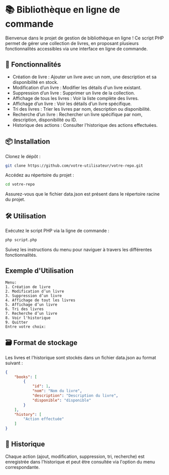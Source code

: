 # 📚 Bibliothèque en ligne de commande

Bienvenue dans le projet de gestion de bibliothèque en ligne ! Ce script PHP permet de gérer une collection de livres, en proposant plusieurs fonctionnalités accessibles via une interface en ligne de commande.

## 🚀 Fonctionnalités
- Création de livre : Ajouter un livre avec un nom, une description et sa disponibilité en stock.
- Modification d’un livre : Modifier les détails d'un livre existant.
- Suppression d’un livre : Supprimer un livre de la collection.
- Affichage de tous les livres : Voir la liste complète des livres.
- Affichage d’un livre : Voir les détails d’un livre spécifique.
- Tri des livres : Trier les livres par nom, description ou disponibilité.
- Recherche d’un livre : Rechercher un livre spécifique par nom, description, disponibilité ou ID.
- Historique des actions : Consulter l'historique des actions effectuées.

## 📦 Installation
Clonez le dépôt :
```bash
git clone https://github.com/votre-utilisateur/votre-repo.git
```
Accédez au répertoire du projet :
```bash
cd votre-repo
```
Assurez-vous que le fichier data.json est présent dans le répertoire racine du projet.

## 🛠️ Utilisation
Exécutez le script PHP via la ligne de commande :
```bash
php script.php
```
Suivez les instructions du menu pour naviguer à travers les différentes fonctionnalités.

## Exemple d'Utilisation
```text
Menu:
1. Création de livre
2. Modification d’un livre
3. Suppression d’un livre 
4. Affichage de tout les livres 
5. Affichage d’un livre 
6. Tri des livres 
7. Recherche d’un livre 
8. Voir l'historique 
9. Quitter
Entre votre choix:
```

## 🗃️ Format de stockage
Les livres et l'historique sont stockés dans un fichier data.json au format suivant :
```json
{
    "books": [
        {
            "id": 1,
            "nom": "Nom du livre",
            "description": "Description du livre",
            "disponible": "disponible"
        }
    ],
    "history": [
        "Action effectuée"
    ]
}
```

## 📝 Historique
Chaque action (ajout, modification, suppression, tri, recherche) est enregistrée dans l'historique et peut être consultée via l'option du menu correspondante.


